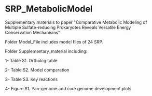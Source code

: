 # SRP_MetabolicModel

Supplementary materials to paper "Comparative Metabolic Modeling of Multiple Sulfate-reducing Prokaryotes Reveals Versatile Energy Conservation Mechanisms"

Folder Model_File includes model files of 24 SRP.



Folder Supplementary_material including:

1- Table S1. Ortholog table 

2- Table S2. Model comparation

3- Table S3. Key reactions

4- Figure S1. Pan-genome and core genome development plots
